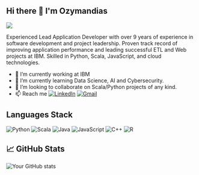 ## Hi there 👋 I'm Ozymandias

![](https://komarev.com/ghpvc/?username=0zymandia5)

Experienced Lead Application Developer with over 9 years of experience in software development and project leadership. Proven track record of improving application performance and leading successful ETL and Web projects at IBM. Skilled in Python, Scala, JavaScript, and cloud technologies. 

- 🔭 I’m currently working at IBM
- 🌱 I’m currently learning Data Science, AI and Cybersecurity.
- 👯 I’m looking to collaborate on Scala/Python projects of any kind.
- 📫 Reach me [![LinkedIn](https://img.shields.io/badge/LinkedIn-Profile-blue)](https://www.linkedin.com/in/iv%C3%A1n-gustavo-o-104042125/) [![Gmail](https://img.shields.io/badge/Email-me-red)](mailto:evean.warlock@gmail.com)

## Languages Stack
![Python](https://img.shields.io/badge/Python-3776AB?style=for-the-badge&logo=python&logoColor=white)
![Scala](https://img.shields.io/badge/Scala-DC322F?style=for-the-badge&logo=scala&logoColor=white)
![Java](https://img.shields.io/badge/Java-007396?style=for-the-badge&logo=java&logoColor=white)
![JavaScript](https://img.shields.io/badge/JavaScript-F7DF1E?style=for-the-badge&logo=javascript&logoColor=black)
![C++](https://img.shields.io/badge/C++-00599C?style=for-the-badge&logo=cplusplus&logoColor=white)
![R](https://img.shields.io/badge/R-276DC3?style=for-the-badge&logo=r&logoColor=white)

## 📈 GitHub Stats

![Your GitHub stats](https://github-readme-stats.vercel.app/api?username=0zymandia5&show_icons=true&theme=radical)
